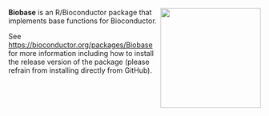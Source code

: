 [<img src="https://www.bioconductor.org/images/logo/jpg/bioconductor_logo_rgb.jpg" width="200" align="right"/>](https://bioconductor.org/)

**Biobase** is an R/Bioconductor package that implements base functions for Bioconductor.

See https://bioconductor.org/packages/Biobase for more information including how to install the release version of the package (please refrain from installing directly from GitHub).

